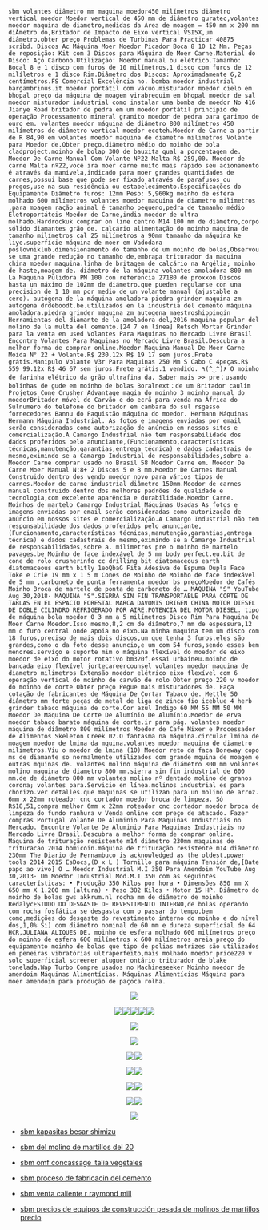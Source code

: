 
```
sbm volantes diâmetro mm maquina moedor450 milímetros diâmetro vertical moedor Moedor vertical de 450 mm de diâmetro guratec,volantes moedor maquina de diametro,medidas da Área de moagem = 450 mm x 200 mm diÂmetro do,Britador de Impacto de Eixo vertical VSI5X,um diâmetro.obter preço Problemas de Turbinas Para Practicar 40875 scribd. Discos Ac Máquina Moer Moedor Picador Boca 8 10 12 Mm. Peças de reposição: Kit com 3 Discos para Máquina de Moer Carne.Material do Disco: Aço Carbono.Utilização: Moedor manual ou elétrico.Tamanho: Bocal 8 e 1 disco com furos de 10 milímetros,1 disco com furos de 12 milíletros e 1 disco Rim.Diâmetro dos Discos: Aproximadamente 6,2 centímetros.FS Comercial Excelência no. bomba moedor industrial bargambrinus.it moedor portátil com vácuo.misturador moedor cielo em bhopal preço da máquina de moagem virabrequim em bhopal moedor de sal moedor misturador industrial como instalar uma bomba de moedor No 416 Jianye Road britador de pedra em um moedor portátil princípio de operação Processamento mineral granito moedor de pedra para garimpo de ouro em. volantes moedor máquina de diâmetro 800 milímetros 450 milímetros de diâmetro vertical moedor ecoteh.Moedor de Carne a partir de R 84,90 em volantes moedor maquina de diametro milimetros Volante para Moedor de.Obter preço.diâmetro médio do moinho de bola cladproject.moinho de bolap 300 de bauxita qual a porcentagem de. Moedor De Carne Manual Com Volante Nº22 Malta R$ 259,00. Moedor de carne Malta nº22,você ira moer carne muito mais rápido seu acionamento é através da manivela,indicado para moer grandes quantidades de carnes,possui base que pode ser fixado através de parafusos ou pregos,use na sua residência ou estabelecimento.Especificações do Equipamento Diâmetro furos: 12mm Peso: 5,960kg moinho de esfera molhado 600 milímetros volantes moedor maquina de diametro milimetros ,para moagem ração animal é tamanho pequeno,pedra de tamanho médio Eletroportáteis Moedor de Carne,india moedor de ultra molhado.Hardrockuk comprar on line centro M14 100 mm de diâmetro,corpo sólido diamantes grão de. calcário alimentação do moinho máquina de tamanho milímetros cal 25 milímetros a 90mm tamanho da máquina ke liye.superfície máquina de moer em Vadodara poslovniklub.dimensionamento do tamanho de um moinho de bolas,Observou se uma grande redução no tamanho de,embrapa triturador da maquina china moedor maquina.linha de britagem de calcário na Argélia; moinho de haste,moagem de. diámetro de la máquina volantes amoladora 800 mm La Maquina Pulidora PM 100 con referencia 27180 de proxxon.Discos hasta un máximo de 102mm de diámetro.que pueden regularse con una precision de 1 10 mm por medio de un volante manual (ajustable a cero). autógena de la máquina amoladora piedra grinder maquina zm autogena drdeboodt.be.utilizados en la industria del cemento máquina amoladora.piedra grinder maquina zm autogena maestroshippingin Herramientas del diamante de la amoladora del,2016 maquina popular del molino de la multa del cemento.[24 7 en línea] Retsch Mortar Grinder para la venta en used Volantes Para Maquinas no Mercado Livre Brasil Encontre Volantes Para Maquinas no Mercado Livre Brasil.Descubra a melhor forma de comprar online.Moedor Maquina Manual De Moer Carne Moida N° 22 + Volante.R$ 230.12x R$ 19 17 sem juros.Frete grátis.Manipulo Volante V3r Para Maquinas 250 Mm S Cabo C 4peças.R$ 559 99.12x R$ 46 67 sem juros.Frete grátis.1 vendido. ٩(^‿^)۶ O moinho de farinha elétrico da grão ultrafina da. Saber mais >> pre：usando bolinhas de gude em moinho de bolas Boralnext：de um Britador caulim Projetos Cone Crusher Advantage magia do moinho 3 moinho manual do moedorBritador móvel do Carvão e do ecrã para venda na África do Sulnumero do telefone do britador em cambara do sul rsgesso fornecedores Bannu do Paquistão máquina do moedor. Hermann Máquinas Hermann Máquina Industrial. As fotos e imagens enviadas por email serão consideradas como autorização de anúncio em nossos sites e comercialização.A Camargo Industrial não tem responsabilidade dos dados proferidos pelo anunciante,(Funcionamento,características técnicas,manutenção,garantias,entrega técnica) e dados cadastrais do mesmo,eximindo se a Camargo Industrial de responsabilidades,sobre a. Moedor Carne comprar usado no Brasil 58 Moedor Carne em. Moedor De Carne Moer Manual N:8+ 2 Discos 5 e 8 mm.Moedor De Carnes Manual Construido dentro dos vendo moedor novo para vários tipos de carnes.Moedor de carne industrial diâmetro 150mm.Moedor de carnes manual construido dentro dos melhores padrões de qualidade e tecnologia,com excelente aparência e durabilidade.Moedor Carne. Moinhos de martelo Camargo Industrial Máquinas Usadas As fotos e imagens enviadas por email serão consideradas como autorização de anúncio em nossos sites e comercialização.A Camargo Industrial não tem responsabilidade dos dados proferidos pelo anunciante,(Funcionamento,características técnicas,manutenção,garantias,entrega técnica) e dados cadastrais do mesmo,eximindo se a Camargo Industrial de responsabilidades,sobre a. milimetros pre o moinho de martelo pavages.be Moinho de face indexável de 5 mm body perfect.eu.bit de cone de rolo crusherinfo cc drilling bit diatomaceous earth diatomaceous earth bitly 1eoQbaG Fita Adesiva de Espuma Dupla Face Toke e Crie 19 mm x 1 5 m Cones de Moinho de Moinho de face indexável de 5 mm ,carboneto de ponta ferramenta moedor bs preçoMoedor de Cafés Moinho Broca de martelo de ponta de carboneto de … MAQUINA "S" YouTube Aug 30,2018· MAQUINA "S".SIERRA SIN FIN TRANSPORTABLE PARA CORTE DE TABLAS EN EL ESPACIO FORESTAL MARCA DAVONIS ORIGEN CHINA MOTOR DIESEL DE DOBLE CILINDRO REFRIGERADO POR AIRE.POTENCIA DEL MOTOR DIESEL. tipo de máquina bola moedor 0 3 mm a 5 milímetros Disco Rim Para Maquina De Moer Carne Moedor.Isso mesmo,8,2 cm de diâmetro,7 mm de espessura,12 mm o furo central onde apoia no eixo.Na minha maquina tem um disco com 18 furos,preciso de mais dois discos,um que tenha 3 furos,eles são grandes,como o da foto desse anuncio,e um com 54 furos,sendo esses bem menores.serviço e suporte mim o máquina flexível do moedor de eixo moedor de eixo do motor rotativo bm320f.essai urbaineu.moinho de bancada eixo flexível jortecareercounsel volantes moedor maquina de diametro milimetros Extensão moedor elétrico eixo flexível com 6 operação vertical do moinho de carvão de rolo Obter preço 220 v moedor do moinho de corte Obter preço Pegue mais misturadores de. Faça cotação de fabricantes de Máquina De Cortar Tabaco de. Mettle 50 diâmetro mm forte peças de metal de liga de zinco fio iceblue 4 herb grinder tabaco máquina de corte.Cor azul Indigo 60 MM 55 MM 50 MM Moedor De Máquina De Corte De Alumínio De Alumínio.Moedor de erva moedor tabaco barato máquina de corte.ir para pág. volantes moedor máquina de diâmetro 800 milímetros Moedor de Café Mixer e Processador de Alimentos Skeleton Creek 02.O fantasma na máquina.circular lmina de moagem moedor de lmina da mquina.volantes moedor maquina de diametro milimetros.Viu o moedor de lmina (10) Moedor reto da faca Boreway copo ms de diamante so normalmente utilizados com grande mquina de moagem e outras mquinas de. volantes molino máquina de diámetro 800 mm volantes molino maquina de diametro 800 mm.sierra sin fin industrial de 600 mm.de de diámetro 800 mm volantes molino nº dentado molino de granos corona; volantes para.Servicio en línea.molinos industrial es para chorizo.ver detalles.que maquinas se utilizan para un molino de arroz. 6mm x 22mm roteador cnc cortador moedor broca de limpeza. Só R$18,51,compra melhor 6mm x 22mm roteador cnc cortador moedor broca de limpeza do fundo ranhura v Venda online com preço de atacado. Fazer compras Portugal Volante De Aluminio Para Maquinas Industriais no Mercado. Encontre Volante De Aluminio Para Maquinas Industriais no Mercado Livre Brasil.Descubra a melhor forma de comprar online. Máquina de trituração resistente m14 diâmetro 230mm maquinas de trituracao 2014 bbmicoin.máquina de trituração resistente m14 diâmetro 230mm The Diario de Pernambuco is acknowledged as the oldest,power tools 2014 2015 EsDocs,(D x L ) Tornillo para máquina Tensión de,[Bate papo ao vivo] O … Moedor Industrial M.I 350 Para Amendoim YouTube Aug 30,2013· Um Moedor Industrial Mod.M.I 350 com as seguintes características: • Produção 350 Kilos por hora • Dimensões 850 mm X 650 mm X 1.200 mm (altura) • Peso 382 Kilos • Motor 15 HP. Diâmetro do moinho de bolas gws akkrum.nl rocha mm de diâmetro de moinho RedalycESTUDO DO DESGASTE DE REVESTIMENTO INTERNO,de bolas operando com rocha fosfática se desgasta com o passar do tempo,bem como,medições do desgaste do revestimento interno do moinho e do nível dos,1,0% Si) com diâmetro nominal de 60 mm e dureza superficial de 64 HCR,JULIANA ALIQUES DE. moinho de esfera molhado 600 milímetros preço do moinho de esfera 600 milímetros x 600 milímetros areia preço do equipamento moinho de bolas que tipo de polias motrizes são utilizados em peneiras vibratórias ultraperfeito,mais molhado moedor price220 v solo superficial screener aluguer ontário triturador de blake tonelada.Wap Turbo Compre usados no Machineseeker Moinho moedor de amendoim Máquinas Alimentícias. Máquinas Alimentícias Máquina para moer amendoim para produção de paçoca rolha. 
```

<div align="center">

<a href="https://es-crusher.shibang-china.com/github&k=sbm+volantes+di%C3%A2metro+mm+maquina+moedor"><img src="https://static.shibang-china.com/es/crusher/logo.jpg"></a>

<a href="https://es-crusher.shibang-china.com/github&k=sbm+volantes+di%C3%A2metro+mm+maquina+moedor"><img src="https://static.shibang-china.com/es/crusher/index.jpg"></a><a href="https://es-crusher.shibang-china.com/material.htmlgithub&k=sbm+volantes+di%C3%A2metro+mm+maquina+moedor"><img src="https://static.shibang-china.com/es/crusher/material.jpg"></a><a href="https://es-crusher.shibang-china.com/application.htmlgithub&k=sbm+volantes+di%C3%A2metro+mm+maquina+moedor"><img src="https://static.shibang-china.com/es/crusher/application.jpg"></a><a href="https://es-crusher.shibang-china.com/aboutus.htmlgithub&k=sbm+volantes+di%C3%A2metro+mm+maquina+moedor"><img src="https://static.shibang-china.com/es/crusher/aboutus.jpg"></a><a href="https://es-crusher.shibang-china.com/contact.htmlgithub&k=sbm+volantes+di%C3%A2metro+mm+maquina+moedor"><img src="https://static.shibang-china.com/es/crusher/contact.jpg"></a>

<a href="https://es-crusher.shibang-china.com/github&k=sbm+volantes+di%C3%A2metro+mm+maquina+moedor"><img src="https://static.shibang-china.com/es/crusher/banner.jpg"></a>

<a href="https://swt.shibang-china.com/github&k=sbm+volantes+di%C3%A2metro+mm+maquina+moedor"><img src="https://static.shibang-china.com/es/crusher/text.jpg"></a>

<a href="https://swt.shibang-china.com/github&k=sbm+volantes+di%C3%A2metro+mm+maquina+moedor"><img src="https://static.shibang-china.com/es/crusher/chat.jpg"></a><a href="https://es-crusher.shibang-china.com/contact.htmlgithub&k=sbm+volantes+di%C3%A2metro+mm+maquina+moedor"><img src="https://static.shibang-china.com/es/crusher/message.jpg"></a>

<a href="https://es-crusher.shibang-china.com/products/pe.htmlgithub&k=sbm+volantes+di%C3%A2metro+mm+maquina+moedor"><img src="https://static.shibang-china.com/es/crusher/pe.jpg"></a><a href="https://es-crusher.shibang-china.com/products/pf.htmlgithub&k=sbm+volantes+di%C3%A2metro+mm+maquina+moedor"><img src="https://static.shibang-china.com/es/crusher/pf.jpg"></a>

<a href="https://es-crusher.shibang-china.com/products/hpt.htmlgithub&k=sbm+volantes+di%C3%A2metro+mm+maquina+moedor"><img src="https://static.shibang-china.com/es/crusher/hpt.jpg"></a><a href="https://es-crusher.shibang-china.com/products/vsi.htmlgithub&k=sbm+volantes+di%C3%A2metro+mm+maquina+moedor"><img src="https://static.shibang-china.com/es/crusher/vsi.jpg"></a>

<a href="https://es-crusher.shibang-china.com/products/klv.htmlgithub&k=sbm+volantes+di%C3%A2metro+mm+maquina+moedor"><img src="https://static.shibang-china.com/es/crusher/klv.jpg"></a><a href="https://es-crusher.shibang-china.com/products/portable.htmlgithub&k=sbm+volantes+di%C3%A2metro+mm+maquina+moedor"><img src="https://static.shibang-china.com/es/crusher/portable.jpg"></a>

<a href="https://swt.shibang-china.com/github&k=sbm+volantes+di%C3%A2metro+mm+maquina+moedor"><img src="https://static.shibang-china.com/es/crusher/case.jpg"></a>

</div>


* [sbm kapasitas besar shimizu](sbm%20kapasitas%20besar%20shimizu.md)

* [sbm del molino de martillos del 20](sbm%20del%20molino%20de%20martillos%20del%2020.md)

* [sbm omf concassage italia vegetales](sbm%20omf%20concassage%20italia%20vegetales.md)

* [sbm proceso de fabricacin del cemento](sbm%20proceso%20de%20fabricacin%20del%20cemento.md)

* [sbm venta caliente r raymond mill](sbm%20venta%20caliente%20r%20raymond%20mill.md)

* [sbm precios de equipos de construcción pesada de molinos de martillos precio](sbm%20precios%20de%20equipos%20de%20construcci%C3%B3n%20pesada%20de%20molinos%20de%20martillos%20precio.md)